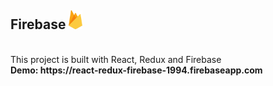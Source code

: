 ## Firebase <img src="/src/assets/firebase.svg" widht="30px" height="30px"/>

<br>
This project is built with React, Redux and Firebase
<br>
<b>Demo:<b> https://react-redux-firebase-1994.firebaseapp.com
